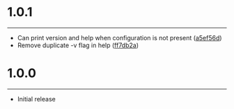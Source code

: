 # 1.0.1
***

- Can print version and help when configuration is not present ([a5ef56d](http://github.com/jcgay/parallel-git-repo/commit/a5ef56dcff365f86ea7e2b74010c8bd0f2bae6a9))
- Remove duplicate -v flag in help ([ff7db2a](http://github.com/jcgay/parallel-git-repo/commit/ff7db2a7ac2b8ea79424376242d48bc7e6847001))

# 1.0.0
***

- Initial release
